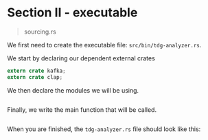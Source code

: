 # Section II - executable

> sourcing.rs

We first need to create the executable file: `src/bin/tdg-analyzer.rs`.

We start by declaring our dependent external crates

```rust
extern crate kafka;
extern crate clap;
```

We then declare the modules we will be using.

```rust

```

Finally, we write the main function that will be called.

```rust

```

When you are finished, the `tdg-analyzer.rs` file should look like this:

```rust

```

